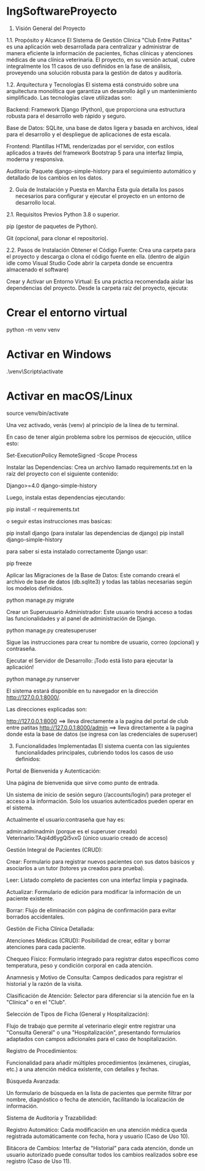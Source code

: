 # IngSoftwareProyecto
1. Visión General del Proyecto

1.1. Propósito y Alcance
El Sistema de Gestión Clínica "Club Entre Patitas" es una aplicación web desarrollada para centralizar y administrar de manera eficiente la información de pacientes, fichas clínicas y atenciones médicas de una clínica veterinaria. El proyecto, en su versión actual, cubre integralmente los 11 casos de uso definidos en la fase de análisis, proveyendo una solución robusta para la gestión de datos y auditoría.

1.2. Arquitectura y Tecnologías
El sistema está construido sobre una arquitectura monolítica que garantiza un desarrollo ágil y un mantenimiento simplificado. Las tecnologías clave utilizadas son:

Backend: Framework Django (Python), que proporciona una estructura robusta para el desarrollo web rápido y seguro.

Base de Datos: SQLite, una base de datos ligera y basada en archivos, ideal para el desarrollo y el despliegue de aplicaciones de esta escala.

Frontend: Plantillas HTML renderizadas por el servidor, con estilos aplicados a través del framework Bootstrap 5 para una interfaz limpia, moderna y responsiva.

Auditoría: Paquete django-simple-history para el seguimiento automático y detallado de los cambios en los datos.

2. Guía de Instalación y Puesta en Marcha
Esta guía detalla los pasos necesarios para configurar y ejecutar el proyecto en un entorno de desarrollo local.

2.1. Requisitos Previos
Python 3.8 o superior.

pip (gestor de paquetes de Python).

Git (opcional, para clonar el repositorio).

2.2. Pasos de Instalación
Obtener el Código Fuente:
Crea una carpeta para el proyecto y descarga o clona el código fuente en ella. (dentro de algún idle como Visual Studio Code abrir la carpeta donde se encuentra almacenado el software)

Crear y Activar un Entorno Virtual:
Es una práctica recomendada aislar las dependencias del proyecto. Desde la carpeta raíz del proyecto, ejecuta:

# Crear el entorno virtual
python -m venv venv

# Activar en Windows
.\venv\Scripts\activate

# Activar en macOS/Linux
source venv/bin/activate

Una vez activado, verás (venv) al principio de la línea de tu terminal.

En caso de tener algún problema sobre los permisos de ejecución, utilice esto:

Set-ExecutionPolicy RemoteSigned -Scope Process

Instalar las Dependencias:
Crea un archivo llamado requirements.txt en la raíz del proyecto con el siguiente contenido:

Django>=4.0
django-simple-history

Luego, instala estas dependencias ejecutando:

pip install -r requirements.txt

o seguir estas instrucciones mas basicas:

pip install django (para instalar las dependencias de django)
pip install django-simple-history

para saber si esta instalado correctamente Django usar:

pip freeze

Aplicar las Migraciones de la Base de Datos:
Este comando creará el archivo de base de datos (db.sqlite3) y todas las tablas necesarias según los modelos definidos.

python manage.py migrate

Crear un Superusuario Administrador:
Este usuario tendrá acceso a todas las funcionalidades y al panel de administración de Django.

python manage.py createsuperuser

Sigue las instrucciones para crear tu nombre de usuario, correo (opcional) y contraseña.

Ejecutar el Servidor de Desarrollo:
¡Todo está listo para ejecutar la aplicación!

python manage.py runserver

El sistema estará disponible en tu navegador en la dirección http://127.0.0.1:8000/.

Las direcciones explicadas son:

http://127.0.0.1:8000 ==> lleva directamente a la pagina del portal de club entre patitas
http://127.0.0.1:8000/admin ==> lleva directamente a la pagina donde esta la base de datos (se ingresa con las credenciales de superuser)

3. Funcionalidades Implementadas
El sistema cuenta con las siguientes funcionalidades principales, cubriendo todos los casos de uso definidos:

Portal de Bienvenida y Autenticación:

Una página de bienvenida que sirve como punto de entrada.

Un sistema de inicio de sesión seguro (/accounts/login/) para proteger el acceso a la información. Solo los usuarios autenticados pueden operar en el sistema.

Actualmente el usuario:contraseña que hay es:
 
admin:adminadmin (porque es el superuser creado)
Veterinario:TAqi4d6ygQi5vxG (único usuario creado de acceso)

Gestión Integral de Pacientes (CRUD):

Crear: Formulario para registrar nuevos pacientes con sus datos básicos y asociarlos a un tutor (totores ya creados para prueba).

Leer: Listado completo de pacientes con una interfaz limpia y paginada.

Actualizar: Formulario de edición para modificar la información de un paciente existente.

Borrar: Flujo de eliminación con página de confirmación para evitar borrados accidentales.

Gestión de Ficha Clínica Detallada:

Atenciones Médicas (CRUD): Posibilidad de crear, editar y borrar atenciones para cada paciente.

Chequeo Físico: Formulario integrado para registrar datos específicos como temperatura, peso y condición corporal en cada atención.

Anamnesis y Motivo de Consulta: Campos dedicados para registrar el historial y la razón de la visita.

Clasificación de Atención: Selector para diferenciar si la atención fue en la "Clínica" o en el "Club".

Selección de Tipos de Ficha (General y Hospitalización):

Flujo de trabajo que permite al veterinario elegir entre registrar una "Consulta General" o una "Hospitalización", presentando formularios adaptados con campos adicionales para el caso de hospitalización.

Registro de Procedimientos:

Funcionalidad para añadir múltiples procedimientos (exámenes, cirugías, etc.) a una atención médica existente, con detalles y fechas.

Búsqueda Avanzada:

Un formulario de búsqueda en la lista de pacientes que permite filtrar por nombre, diagnóstico o fecha de atención, facilitando la localización de información.

Sistema de Auditoría y Trazabilidad:

Registro Automático: Cada modificación en una atención médica queda registrada automáticamente con fecha, hora y usuario (Caso de Uso 10).

Bitácora de Cambios: Interfaz de "Historial" para cada atención, donde un usuario autorizado puede consultar todos los cambios realizados sobre ese registro (Caso de Uso 11).
